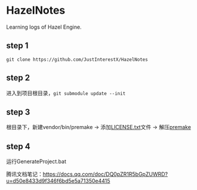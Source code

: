 # HazelNotes
Learning logs of Hazel Engine.

## step 1
```git clone https://github.com/JustInterestX/HazelNotes```

## step 2
进入到项目根目录，```git submodule update --init```

## step 3
根目录下，新建vendor/bin/premake -> 添加[LICENSE.txt](https://github.com/premake/premake-core/blob/master/LICENSE.txt)文件 -> 解压[premake](https://github.com/premake/premake-core/releases/tag/v5.0.0-beta2)

## step 4
运行GenerateProject.bat

腾讯文档笔记：https://docs.qq.com/doc/DQ0pZR1R5bGpZUWRD?u=d50e8433d9f346f6bd5e5a71350e4415